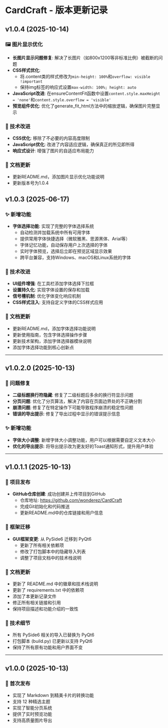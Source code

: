 # CardCraft - 版本更新记录

## v1.0.4 (2025-10-14)

### 🖼️ 图片显示优化

- **长图片显示问题修复**: 解决了长图片（如800x1200等非标准比例）被截断的问题
- **CSS样式优化**: 
  - 将.content类的样式修改为`min-height: 100%`和`overflow: visible !important`
  - 保持img标签的响应式设置`max-width: 100%; height: auto`
- **JavaScript改进**: 在ensureContentFit函数中设置`content.style.maxHeight = 'none'`和`content.style.overflow = 'visible'`
- **预览组件优化**: 优化了generate_fit_html方法中的缩放逻辑，确保图片完整显示

### 🔧 技术改进

- **CSS优化**: 移除了不必要的内容高度限制
- **JavaScript优化**: 改进了内容适应逻辑，确保真正的所见即所得
- **响应式设计**: 增强了图片的自适应布局能力

### 📝 文档更新

- 更新README.md，添加图片显示优化功能说明
- 更新版本号为1.0.4

## v1.0.3 (2025-06-17)

### ✨ 新增功能

- **字体选择功能**: 实现了完整的字体选择系统
  - 自动检测并加载系统中所有可用字体
  - 提供常用字体快捷选择（微软雅黑、思源黑体、Arial等）
  - 字体记忆功能，自动保存用户上次选择的字体
  - 实时字体预览，选择后立即在预览区域显示效果
  - 跨平台兼容，支持Windows、macOS和Linux系统的字体

### 🔧 技术改进

- **UI组件增强**: 在工具栏添加字体选择下拉框
- **设置持久化**: 实现字体设置的保存和加载
- **信号槽机制**: 优化字体变化响应机制
- **CSS样式注入**: 支持自定义字体的CSS样式应用

### 📝 文档更新

- 更新README.md，添加字体选择功能说明
- 更新使用指南，包含字体选择操作步骤
- 更新技术架构，添加字体选择器模块说明
- 添加字体选择功能到核心创新点

---

## v1.0.2.0 (2025-10-13)

### 🐛 问题修复
- **二级标题换行符隐藏**: 修复了二级标题后多余的换行符显示问题
- **分页问题**: 优化了分页算法，解决了内容在页面边界处的不正确分割
- **崩溃问题**: 修复了在特定操作下可能导致程序崩溃的稳定性问题
- **错误的导出提示**: 修复了导出过程中显示的错误提示信息

### ✨ 新增功能
- **字体大小调整**: 新增字体大小调整功能，用户可以根据需要自定义文本大小
- **优化的导出提示**: 将导出提示改为更友好的Toast通知形式，提升用户体验

---

## v1.0.1.1 (2025-10-13)

### 🚀 项目发布

- **GitHub仓库创建**: 成功创建并上传项目到GitHub
  - 仓库地址: https://github.com/wonderez/CardCraft
  - 完成Git初始化和代码推送
  - 更新README.md中的仓库链接和用户信息

### 🔄 框架迁移

- **GUI框架变更**: 从 PySide6 迁移到 PyQt6
  - 更新了所有相关依赖项
  - 修改了打包脚本中的隐藏导入列表
  - 调整了项目文档中的技术栈说明

### 📝 文档更新

- 更新了 README.md 中的徽章和技术栈说明
- 更新了 requirements.txt 中的依赖项
- 添加了本更新记录文件
- 修正所有相关链接和引用
- 保持项目描述和功能介绍的一致性

### 🔧 技术细节

- 所有 PySide6 相关的导入已替换为 PyQt6
- 打包脚本 (build.py) 已更新以支持 PyQt6
- 保持了所有原有功能和用户界面不变

---

## v1.0.0 (2025-10-13)

### 🎉 首次发布

- 实现了 Markdown 到精美卡片的转换功能
- 支持 12 种精选主题
- 实现了智能分页系统
- 提供了实时预览功能
- 支持高质量图片导出
